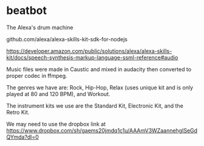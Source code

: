 # beatbot
The Alexa's drum machine

github.com/alexa/alexa-skills-kit-sdk-for-nodejs

https://developer.amazon.com/public/solutions/alexa/alexa-skills-kit/docs/speech-synthesis-markup-language-ssml-reference#audio

Music files were made in Caustic and mixed in audacity then converted to proper codec in ffmpeg.

The genres we have are: Rock, Hip-Hop, Relax (uses unique kit and is only played at 80 and 120 BPM), and Workout.

The instrument kits we use are the Standard Kit, Electronic Kit, and the Retro Kit.

We may need to use the dropbox link at https://www.dropbox.com/sh/gaems20jmdq1c1u/AAAmV3WZaannehgISeGdQYmda?dl=0
